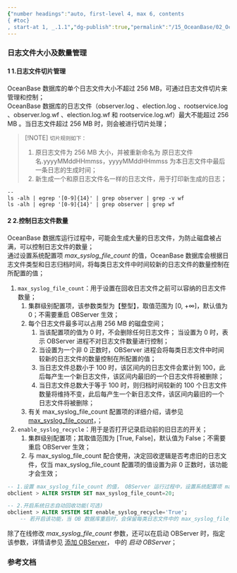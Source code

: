 ```yaml
---
{"number headings":"auto, first-level 4, max 6, contents
{ #toc}
, start-at 1, _.1.1","dg-publish":true,"permalink":"/15_OceanBase/02_OceanBase 基本操作/集群和多租户管理/日志文件大小及数量管理/","dgPassFrontmatter":true}
---
```



### 日志文件大小及数量管理
#### 1 1.日志文件切片管理  
OceanBase 数据库的单个日志文件大小不超过 256 MB，可通过日志文件切片来管理和控制；  
OceanBase 数据库的日志文件（observer.log 、election.log 、rootservice.log 、observer.log.wf 、election.log.wf 和 rootservice.log.wf）最大不能超过 256 MB 。当日志文件超过 256 MB 时，则会被进行切片处理；  

> [!NOTE] `切片规则如下：`  
> 1. 原日志文件为 256 MB 大小，并被重新命名为 原日志文件名.yyyyMMddHHmmss，yyyyMMddHHmmss 为本日志文件中最后一条日志的生成时间；
> 2. 新生成一个和原日志文件名一样的日志文件，用于打印新生成的日志；  

```shell  
--  
ls -alh | egrep '[0-9]{14}' | grep observer | grep -v wf  
ls -alh | egrep '[0-9]{14}' | grep observer | grep wf  
```  


#### 2 2.控制日志文件数量  
OceanBase 数据库运行过程中，可能会生成大量的日志文件，为防止磁盘被占满，可以控制日志文件的数量；  
通过设置系统配置项 *max_syslog_file_count* 的值，OceanBase 数据库会根据日志文件类型和日志归档时间，将每类日志文件中时间较新的日志文件的数量控制在所配置的值；  

1. `max_syslog_file_count`：用于设置在回收日志文件之前可以容纳的日志文件数量；  
	1. 集群级别配置项，该参数类型为【整型】，取值范围为 [0, +∞]，默认值为 0；不需要重启 OBServer 生效；  
	2. 每个日志文件最多可以占用 256 MB 的磁盘空间；
		1. 当该配置项的值为 0 时，不会删除任何日志文件； 当设置为 0 时，表示 OBServer 进程不对日志文件数量进行控制；  
		3. 当设置为一个非 0 正数时，OBServer 进程会将每类日志文件中时间较新的日志文件的数量控制在所配置的值；  
		4. 当日志文件总数小于 100 时，该区间内的日志文件会累计到 100，此后每产生一个新日志文件，该区间内最旧的一个日志文件将被删除；  
		5. 当日志文件总数大于等于 100 时，则归档时间较新的 100 个日志文件数量将维持不变，此后每产生一个新日志文件，该区间内最旧的一个日志文件将被删除；  
	4. 有关 max_syslog_file_count 配置项的详细介绍，请参见 [max_syslog_file_count](https://www.oceanbase.com/docs/enterprise-oceanbase-database-cn-10000000000944349)，；  
3. `enable_syslog_recycle`：用于是否打开记录启动前的旧日志的开关；  
	1. 集群级别配置项；其取值范围为 [True, False]，默认值为 False；不需要重启 OBServer 生效；  
	2. 与 max_syslog_file_count 配合使用，决定回收逻辑是否考虑旧的日志文件，仅当 max_syslog_file_count 配置项的值设置为非 0 正数时，该功能才会生效；

```sql  
-- 1.设置 max_syslog_file_count 的值， OBServer 运行过程中，设置系统配置项 max_syslog_file_count 的值
obclient > ALTER SYSTEM SET max_syslog_file_count=20;  

-- 2.开启系统日志自动回收功能(可选)    
obclient > ALTER SYSTEM SET enable_syslog_recycle='True';  
	-- 若开启该功能，当 OB 数据库重启时，会保留每类日志文件中的 max_syslog_file_count 个时间最新的日志文件，并回收其他日志文件；
```  
除了在线修改 *max_syslog_file_count* 参数，还可以在启动 OBServer 时，指定该参数，详情请参见 [添加 OBServer](https://www.oceanbase.com/docs/enterprise-oceanbase-database-cn-10000000000946236)， 中的 *启动 OBServer*；  


### 参考文档



